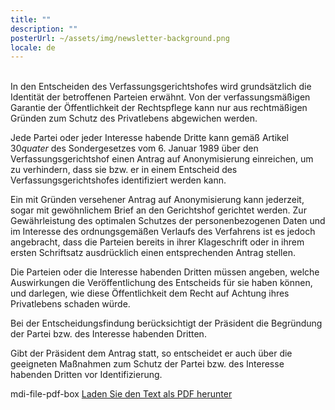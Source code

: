 ```yaml
---
title: ""
description: ""
posterUrl: ~/assets/img/newsletter-background.png
locale: de
---
```

<br>
In den Entscheiden des Verfassungsgerichtshofes wird grundsätzlich die Identität der betroffenen Parteien erwähnt. Von der verfassungsmäßigen Garantie der Öffentlichkeit der Rechtspflege kann nur aus rechtmäßigen Gründen zum Schutz des Privatlebens abgewichen werden.

Jede Partei oder jeder Interesse habende Dritte kann gemäß Artikel 30*quater* des Sondergesetzes vom 6. Januar 1989 über den Verfassungsgerichtshof einen Antrag auf Anonymisierung einreichen, um zu verhindern, dass sie bzw. er in einem Entscheid des Verfassungsgerichtshofes identifiziert werden kann.

Ein mit Gründen versehener Antrag auf Anonymisierung kann jederzeit, sogar mit gewöhnlichem Brief an den Gerichtshof gerichtet werden. Zur Gewährleistung des optimalen Schutzes der personenbezogenen Daten und im Interesse des ordnungsgemäßen Verlaufs des Verfahrens ist es jedoch angebracht, dass die Parteien bereits in ihrer Klageschrift oder in ihrem ersten Schriftsatz ausdrücklich einen entsprechenden Antrag stellen.

Die Parteien oder die Interesse habenden Dritten müssen angeben, welche Auswirkungen die Veröffentlichung des Entscheids für sie haben können, und darlegen, wie diese Öffentlichkeit dem Recht auf Achtung ihres Privatlebens schaden würde.

Bei der Entscheidungsfindung berücksichtigt der Präsident die Begründung der Partei bzw. des Interesse habenden Dritten.

Gibt der Präsident dem Antrag statt, so entscheidet er auch über die geeigneten Maßnahmen zum Schutz der Partei bzw. des Interesse habenden Dritten vor Identifizierung.

<v-icon color="#C90304">mdi-file-pdf-box</v-icon>  [Laden Sie den Text als PDF herunter](https://www.const-court.be/public/common/de/anonymisierung.pdf)
